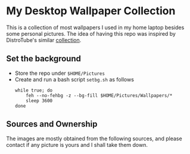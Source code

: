 # My Desktop Wallpaper Collection
This is a collection of most wallpapers I used in my home laptop besides some personal pictures. The idea of having this repo was inspired by DistroTube's similar [collection](https://gitlab.com/dwt1/wallpapers).

## Set the background
- Store the repo under `$HOME/Pictures`
- Create and run a bash script `setbg.sh` as follows
	```
	while true; do
		feh --no-fehbg -z --bg-fill $HOME/Pictures/Wallpapers/*
		sleep 3600
	done 
	```

## Sources and Ownership
The images are mostly obtained from the following sources, and please contact if any picture is yours and I shall take them down.
